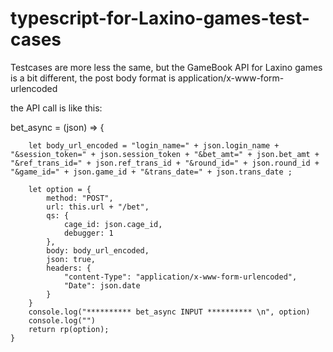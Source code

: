 # typescript-for-Laxino-games-test-cases
Testcases are more less the same, but the GameBook API for Laxino games is a bit different, the post body format is application/x-www-form-urlencoded


the API call is like this:

bet_async = (json) => {

        let body_url_encoded = "login_name=" + json.login_name + "&session_token=" + json.session_token + "&bet_amt=" + json.bet_amt + "&ref_trans_id=" + json.ref_trans_id + "&round_id=" + json.round_id + "&game_id=" + json.game_id + "&trans_date=" + json.trans_date ;
        
        let option = {
            method: "POST",
            url: this.url + "/bet",
            qs: {
                cage_id: json.cage_id,
                debugger: 1
            },
            body: body_url_encoded,
            json: true,
            headers: {
                "content-Type": "application/x-www-form-urlencoded",
                "Date": json.date
            }
        }
        console.log("********** bet_async INPUT ********** \n", option)
        console.log("")
        return rp(option);
    }
